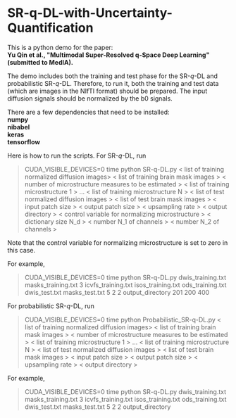 # SR-q-DL-with-Uncertainty-Quantification

This is a python demo for the paper:<br />
**Yu Qin et al., "Multimodal Super-Resolved q-Space Deep Learning" (submitted to MedIA).** 

The demo includes both the training and test phase for the SR-*q*-DL and probabilistic SR-*q*-DL. Therefore, to run it, both the training and test data (which are images in the NIfTI format) should be prepared. The input diffusion signals should be normalized by the b0 signals.

There are a few dependencies that need to be installed:<br />
**numpy <br />
nibabel <br />
keras <br />
tensorflow <br />**

Here is how to run the scripts. For SR-*q*-DL, run <br />
> CUDA_VISIBLE_DEVICES=0 time python SR-q-DL.py < list of training normalized diffusion images> < list of training brain mask images > < number of microstructure measures to be estimated > < list of training microstructure 1 > ... < list of training microstructure N > < list of test normalized diffusion images > < list of test brain mask images > < input patch size > < output patch size > < upsampling rate > < output directory > < control variable for normalizing microstructure > < dictionary size N_d > < number N_1 of channels > < number N_2 of channels > <br />

Note that the control variable for normalizing microstructure is set to zero in this case.

For example, <br />
> CUDA_VISIBLE_DEVICES=0 time python SR-q-DL.py dwis_training.txt masks_training.txt 3 icvfs_training.txt isos_training.txt ods_training.txt dwis_test.txt masks_test.txt 5 2 2 output_directory 201 200 400 <br />

For probabilistic SR-*q*-DL, run <br />
> CUDA_VISIBLE_DEVICES=0 time python Probabilistic_SR-q-DL.py < list of training normalized diffusion images> < list of training brain mask images > < number of microstructure measures to be estimated > < list of training microstructure 1 > ... < list of training microstructure N > < list of test normalized diffusion images > < list of test brain mask images > < input patch size > < output patch size > < upsampling rate > < output directory > <br />


For example, <br />
> CUDA_VISIBLE_DEVICES=0 time python SR-q-DL.py dwis_training.txt masks_training.txt 3 icvfs_training.txt isos_training.txt ods_training.txt dwis_test.txt masks_test.txt 5 2 2 output_directory <br />
